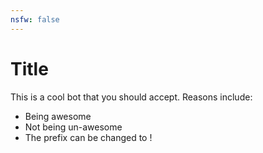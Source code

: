 ```yaml
---
nsfw: false
---
```

# Title

This is a cool bot that you should accept.
Reasons include:

- Being awesome
- Not being un-awesome
- The prefix can be changed to !

<!--
  Stan LOONA
  Stan Talent
-->
